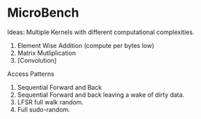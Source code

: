 # MicroBench

Ideas: Multiple Kernels with different computational complexities.

1. Element Wise Addition (compute per bytes low)
2. Matrix Mutliplication
3. [Convolution]

Access Patterns

1. Sequential Forward and Back
2. Sequential Forward and back leaving a wake of dirty data.
3. LFSR full walk random.
4. Full sudo-random.
